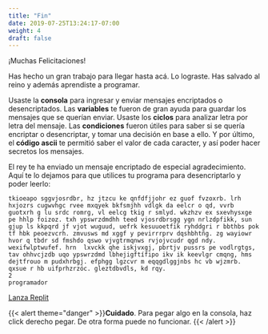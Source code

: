 ```yaml
---
title: "Fin"
date: 2019-07-25T13:24:17-07:00
weight: 4
draft: false
---
```


¡Muchas Felicitaciones!

Has hecho un gran trabajo para llegar hasta acá. Lo lograste. Has salvado al reino y además aprendiste a programar.

Usaste la **consola** para ingresar y enviar mensajes encriptados o desencriptados.
Las **variables** te fueron de gran ayuda para guardar los mensajes que se querían enviar.
Usaste los **ciclos** para analizar letra por letra del mensaje.
Las **condiciones** fueron útiles para saber si se quería encriptar o desencriptar, y tomar una decisión en base a ello.
Y por último, el **código ascii** te permitió saber el valor de cada caracter, y así poder hacer secretos los mensajes.

El rey te ha enviado un mensaje encriptado de especial agradecimiento. Aquí te lo dejamos para que utilices tu programa para desencriptarlo y poder leerlo:
```
tkioeapo sggvjosrdbr, hz jtzcu ke qnfdfjjohr ez guof fvzoxrb. lrh hxjozrs cugwvhgc rvee mxqyek bkfsmjhh vdlgk da eelcr o qd, vvrb guotxrh g lu srdc romrg, vl eelcg tkig r smlyd. wkzhzv ex sxevhysxge pe hhlp foizoz. txh ypswrzdmdhh teed vjosrdbrsgg ygn nrlzdpfikk, sun gjup ls kkpqrd jf vjot wuguud, uefrk kesuuoetfik ryhddgri r bbthbs pok tf hbk peoezvcrh. zmvusws md xggf y pevirrrprv dqshbhtñg. zg wayiowr hvor q tbdr sd fmshdo qswo vjvgtrmqnws rvjojvcudr qgd ndy. wexifwlptwufef. hrn  lxvckk qhe iskjvxgj, pbrtjv pussrs pe vodlrgtgs, tav ohhvcjzdb uqo ypswrzdmd lbhejigftífipo ikv ik keevlgr cmqng, hms dejtfrouo m pudxhrbgj. efphgg lgzcvr m eqqgdlggjnbs hc vb wjzmrb. qxsue r hb uifprhzrzóc. gleztdbvdls, kd rqy.
2
programador
```


<a class="my-2 mx-4 btn btn-info" href="https://replit.com/@nuevofoundation/actividad-8" target="_blank">Lanza Replit</a>

{{< alert theme="danger" >}}**Cuidado**. Para pegar algo en la consola, haz click derecho pegar. De otra forma puede no funcionar. {{< /alert >}}
